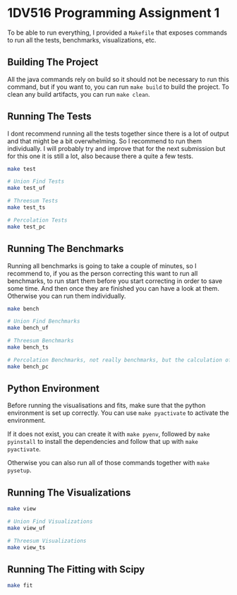 
# 1DV516 Programming Assignment 1

To be able to run everything, I provided a `Makefile` that exposes commands to run all the tests, benchmarks, visualizations, etc.

## Building The Project

All the java commands rely on build so it should not be necessary to run this command, but if you want to, you can run `make build` to build the project. To clean any build artifacts, you can run `make clean`.

## Running The Tests

I dont recommend running all the tests together since there is a lot of output and that might be a bit overwhelming. So I recommend to run them individually. I will probably try and improve that for the next submission but for this one it is still a lot, also because there a quite a few tests.

```bash
make test

# Union Find Tests
make test_uf

# Threesum Tests
make test_ts

# Percolation Tests
make test_pc
```

## Running The Benchmarks

Running all benchmarks is going to take a couple of minutes, so I recommend to, if you
as the person correcting this want to run all benchmarks, to run start them before you start correcting in order to save some time. And then once they are finished you can have a look at them. Otherwise you can run them individually.

```bash
make bench

# Union Find Benchmarks
make bench_uf

# Threesum Benchmarks
make bench_ts

# Percolation Benchmarks, not really benchmarks, but the calculation of pStar
make bench_pc
```

## Python Environment

Before running the visualisations and fits, make sure that the python environment is set up correctly. You can use `make pyactivate` to activate the environment.

If it does not exist, you can create it with `make pyenv`, followed by `make pyinstall` to install the dependencies and follow that up with `make pyactivate`.

Otherwise you can also run all of those commands together with `make pysetup`.

## Running The Visualizations

```bash
make view

# Union Find Visualizations
make view_uf

# Threesum Visualizations
make view_ts
```

## Running The Fitting with Scipy

```bash
make fit
```
